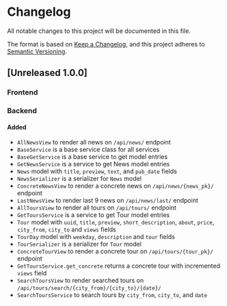 # Changelog

All notable changes to this project will be documented in this file.

The format is based on [Keep a Changelog](https://keepachangelog.com/en/1.0.0/),
and this project adheres to [Semantic Versioning](https://semver.org/spec/v2.0.0.html).

## [Unreleased 1.0.0]

### Frontend



### Backend

#### Added

- `AllNewsView` to render all news on `/api/news/` endpoint
- `BaseService` is a base service class for all services
- `BaseGetService` is a base service to get model entries
- `GetNewsService` is a service to get News model entries
- `News` model with `title`, `preview`, `text`, and `pub_date` fields
- `NewsSerializer` is a serializer for `News` model
- `ConcreteNewsView` to render a concrete news on `/api/news/{news_pk}/` endpoint
- `LastNewsView` to render last 9 news on `/api/news/last/` endpoint
- `AllToursView` to render all tours on `/api/tours/` endpoint
- `GetToursService` is a service to get Tour model entries
- `Tour` model with `uuid`, `title`, `preview`, `short_description`,
`about`, `price`, `city_from`, `city_to` and `views` fields
- `TourDay` model with `weekday`, `description` and `tour` fields
- `TourSerializer` is a serializer for `Tour` model
- `ConcreteTourView` to render a concrete tour on `/api/tours/{tour_pk}/` endpoint
- `GetToursService.get_concrete` returns a concrete tour with incremented `views` field
- `SearchToursView` to render searched tours on `/api/tours/search/{city_from}/{city_to}/{date}/`
- `SearchToursService` to search tours by `city_from`, `city_to`, and `date`
